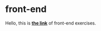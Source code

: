 # front-end

 Hello, this is [**the link**](https://jing-chu.github.io/front-end/) of front-end exercises.

